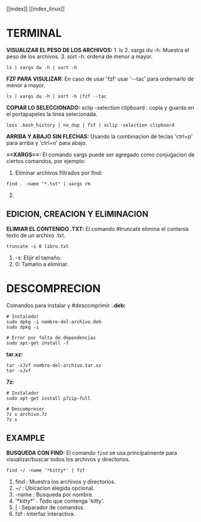 [[index]]
[[index_linux]]


# TERMINAL

**VISUALIZAR EL PESO DE LOS ARCHIVOS:**
	1. ls
	2. xargs du -h: Muestra el peso de los archivos.
	3. sort -h: ordena de menor a mayor.
```
ls | xargs du -h | sort -h
```
**FZF PARA VISULIZAR:**
	 En caso de usar 'fzf' usar '--tac' para ordernarlo de menor a mayor.
```
ls | xargs du -h | sort -h |fzf --tac
```

**COPIAR LO SELECCIONADO:**
	xclip -selection clipboard : copia y guarda en el portapapeles la linea selecionada.
```
less .bash_history | no_dup | fzf | xclip -selection clipboard
```

**ARRIBA Y ABAJO SIN FLECHAS:**
	Usando la combinacion de teclas 'ctrl+p' para arriba y 'ctrl+n' para abajo.

**==XARGS==:**
	El comando xargs puede ser agregado como conjugacion de ciertos comandos, por ejemplo:
1. Eliminar archivos filtrados por find:
```
find . -name "*.txt" | xargs rm
```
2. 




## EDICION, CREACION Y ELIMINACION

**ELIMIAR EL CONTENIDO .TXT:**
	El comando #truncate elimina el contenia texto de un archivo .txt.
```
truncate -s 0 libro.txt
``` 
1. -s: Elijir el tamaño.
2. 0: Tamaño a eliminar.




# DESCOMPRECION

Comandos para instalar y #descomprimir. 
**.deb:**
```
# Instalador
sudo dpkg -i nombre-del-archivo.deb
sudo dpkg -i

# Error por falta de dependencias
sudo apt-get install -f
```

**tar.xz:**
```
tar -xJvf nombre-del-archivo.tar.xz
tar -xJvf 
```

**7z:**
```
# Instalador
sudo apt-get install p7zip-full

# Descompresor
7z x archivo.7z
7z x 
```




## EXAMPLE

**BUSQUEDA CON FIND:**
	El comando `find` se usa principalmente para visualizar/buscar todos los archivos y directorios.
```
find ~/ -name '*kitty*' | fzf 
```
1. find : Muestra los archivos y directorios.
2. ~/ : Ubicacion elegida opcional.
3. -name : Busqueda por nombre.
4. '\*kitty*' : Todo que contenga 'kitty'.
5. | : Separador de comandos.
6. fzf : Interfaz interactiva.
